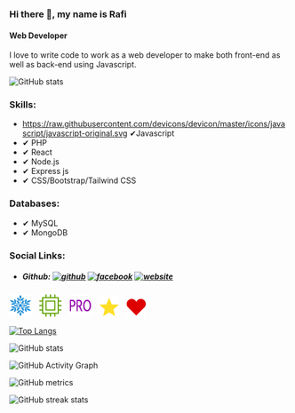 ### Hi there 👋, my name is Rafi
#### Web Developer
I love to write code  to work as a web developer to make both front-end as well as back-end using Javascript.

![GitHub stats](https://github-readme-stats.vercel.app/api?username=12mhrafi&show_icons=true&count_private=true)  

### Skills: 

- https://raw.githubusercontent.com/devicons/devicon/master/icons/javascript/javascript-original.svg ✔Javascript
- ✔ PHP
- ✔ React
- ✔ Node.js
- ✔ Express js
- ✔ CSS/Bootstrap/Tailwind CSS

### Databases:
- ✔ MySQL
- ✔ MongoDB

### Social Links:
- ##### Github: [<img src='https://cdn.jsdelivr.net/npm/simple-icons@3.0.1/icons/github.svg' alt='github' height='40'>](https://github.com/12mhrafi)  [<img src='https://cdn.jsdelivr.net/npm/simple-icons@3.0.1/icons/facebook.svg' alt='facebook' height='40'>](https://www.facebook.com/https://www.facebook.com/mdmahdihasan.rafi)  [<img src='https://cdn.jsdelivr.net/npm/simple-icons@3.0.1/icons/icloud.svg' alt='website' height='40'>](https://personal-portfolio360.herokuapp.com/)  

<a href='https://archiveprogram.github.com/'><img src='https://raw.githubusercontent.com/acervenky/animated-github-badges/master/assets/acbadge.gif' width='40' height='40'></a> <a href='https://docs.github.com/en/developers'><img src='https://raw.githubusercontent.com/acervenky/animated-github-badges/master/assets/devbadge.gif' width='40' height='40'></a> <a href='https://github.com/pricing'><img src='https://raw.githubusercontent.com/acervenky/animated-github-badges/master/assets/pro.gif' width='40' height='40'></a> <a href='https://stars.github.com/'><img src='https://raw.githubusercontent.com/acervenky/animated-github-badges/master/assets/starbadge.gif' width='35' height='35'></a> <a href='https://docs.github.com/en/github/supporting-the-open-source-community-with-github-sponsors'><img src='https://raw.githubusercontent.com/acervenky/animated-github-badges/master/assets/sponsorbadge.gif' width='35' height='35'></a> 

[![Top Langs](https://github-readme-stats.vercel.app/api/top-langs/?username=12mhrafi)](https://github.com/anuraghazra/github-readme-stats)

![GitHub stats](https://github-readme-stats.vercel.app/api?username=12mhrafi&show_icons=true&count_private=true)  

![GitHub Activity Graph](https://activity-graph.herokuapp.com/graph?username=12mhrafi)  

![GitHub metrics](https://metrics.lecoq.io/12mhrafi)  

![GitHub streak stats](https://github-readme-streak-stats.herokuapp.com/?user=12mhrafi)  

